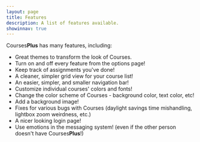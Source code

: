 ```yaml
---
layout: page
title: Features
description: A list of features available.
showinnav: true
---
```

Courses**Plus** has many features, including:

* Great themes to transform the look of Courses.
* Turn on and off every feature from the options page!
* Keep track of assignments you've done!
* A cleaner, simpler grid view for your course list!
* An easier, simpler, and smaller navigation bar!
* Customize individual courses' colors and fonts!
* Change the color scheme of Courses - background color, text color, etc!
* Add a background image!
* Fixes for various bugs with Courses (daylight savings time mishandling, lightbox zoom weirdness, etc.)
* A nicer looking login page!
* Use emotions in the messaging system! (even if the other person doesn't have Courses**Plus**!)
